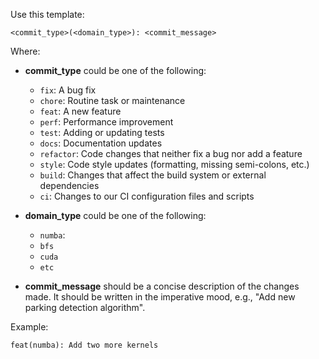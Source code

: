 Use this template:
```
<commit_type>(<domain_type>): <commit_message>
```

Where:
- **commit_type** could be one of the following:
    - `fix`: A bug fix
    - `chore`: Routine task or maintenance
    - `feat`: A new feature
    - `perf`: Performance improvement
    - `test`: Adding or updating tests
    - `docs`: Documentation updates
    - `refactor`: Code changes that neither fix a bug nor add a feature
    - `style`: Code style updates (formatting, missing semi-colons, etc.)
    - `build`: Changes that affect the build system or external dependencies
    - `ci`: Changes to our CI configuration files and scripts

- **domain_type** could be one of the following:
    - `numba`: 
    - `bfs`
    - `cuda`
    - `etc`

- **commit_message** should be a concise description of the changes made. It should be written in the imperative mood, e.g., "Add new parking detection algorithm".

Example:
```
feat(numba): Add two more kernels
```
